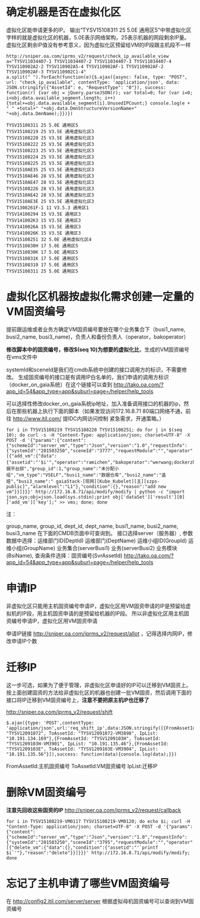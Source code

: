 # 确定机器是否在虚拟化区


虚拟化区能申请更多的IP。
输出“TYSV15108311 25 5.0E 通用区5”中带虚拟化区字样的就是虚拟化区的机器，5.0E表示网络架构，25表示机器的网段剩余IP量。
虚拟化区剩余IP值没有参考意义，因为虚拟化区预留给VM的IP段跟主机段不一样
```
http://sniper.oa.com/iprms_v2/request/check_ip_available_view
a="TYSV11034407-1 TYSV11034407-2 TYSV11034407-3 TYSV11034407-4 TYSV110902A2-2 TYSV110902A5-4 TYSV110902AF-1 TYSV110902AF-2 TYSV110902AF-3 TYSV110902C1-4"
a.split(" ").forEach(function(e){$.ajax({async: false, type: "POST", url: "check_ip_available", contentType: 'application/json', data: JSON.stringify({"AssetId": e, "RequestType": "0"}), success: function(r) {var obj = jQuery.parseJSON(r); var total=0; for (var i=0; i<obj.data.available_segment.length; i++) {total+=obj.data.available_segment[i].UnusedIPCount;} console.log(e + " " +total+" "+obj.data.DmnStructureVersionName+" "+obj.data.DmnName);}})})

TYSV15108311 25 5.0E 通用区5
TYSV15108219 25 V3.5E 通用虚拟化区3
TYSV15108220 25 V3.5E 通用虚拟化区3
TYSV15108222 25 V3.5E 通用虚拟化区3
TYSV15108223 25 V3.5E 通用虚拟化区3
TYSV15108224 25 V3.5E 通用虚拟化区3
TYSV15108225 25 V3.5E 通用虚拟化区3
TYSV1510AE3S 25 V3.5E 通用虚拟化区3
TYSV1510AE46 28 V3.5E 通用虚拟化区3
TYSV1510AE47 28 V3.5E 通用虚拟化区3
TYSV15108226 28 V3.5E 通用虚拟化区3
TYSV1510AE42 28 V3.5E 通用虚拟化区3
TYSV1510AE3E 25 V3.5E 通用虚拟化区3
TYSV1308261F-1 11 V3.5.3 通用区1
TYSV14100294 15 V3.5E 通用区3
TYSV141002K3 15 V3.5E 通用区3
TYSV1410026A 15 V3.5E 通用区3
TYSV1410026K 15 V3.5E 通用区3
TYSV15108251 32 5.0E 通用虚拟化区4
TYSV1510830H 17 5.0E 通用区5
TYSV1510830K 17 5.0E 通用区5
TYSV1510831K 17 5.0E 通用区5
TYSV15108310 17 5.0E 通用区5
TYSV15108311 25 5.0E 通用区5
```

# 虚拟化区机器按虚拟化需求创建一定量的VM固资编号

提前跟运维或者业务方确定VM固资编号要放在哪个业务集合下（busi1_name, busi2_name, busi3_name)，负责人和备份负责人（operator，bakoperator）

**修改脚本中的固资编号，修改$(seq 10)为想要的虚拟化比**，生成的VM固资编号在vms文件中

systemId和sceneId是我们在cmdb系统中创建的接口调用方的标识，不需要修改。
生成固资编号的接口是有调用IP白名单的，我们申请的调用方标识（docker_on_gaia系统）在这个链接可以查到 http://tako.oa.com/?app_id=54&app_type=app&suburl=page=/helper/help_tools

可以选择性修改docker_on_gaia系统ip地址，加入准备调用接口的机器的ip，然后在那些机器上执行下面的脚本（如果发现访问172.16.8.71 80端口网络不通，前往 http://www.itil.com/ 提IDC内网访问控制 紧急需求，开通策略。）
```
for i in TYSV15108219 TYSV15108220 TYSV15108251; do for j in $(seq 10); do curl -s -H "Content-Type: application/json; charset=UTF-8" -X POST -d '{"params":{"content":{"schemeId":"server_vm","type":"Json","version":"1.0","requestInfo":{"systemId":"201503250","sceneId":"3777","requestModule":"","operator":"ramichen"},"actions":[{"add_vm":{"data":{"assetid":"'$i'","operator":"ramichen","bakoperator":"werwang;dockerzhang","dept_id":9,"dept_name":"数据平台部","group_id":1,"group_name":"未分配小组","vm_type":"VSELF","busi1_name":"数据仓库","busi2_name":"盖娅","busi3_name":"	gaiaStack-[现网][Kube_Kubelet][主][szps-public]","alarmlevel":"L1"},"condition":{},"reason":"add new vm"}}]}}}' http://172.16.8.71/api/modify/modify | python -c "import json,sys;obj=json.load(sys.stdin);print obj['dataSet']['result'][0]['add_vm']['key'];" >> vms; done; done
```

注：

group_name, group_id, dept_id, dept_name, busi1_name, busi2_name, busi3_name 在下面的CMDB页面中可查询到。
接口选择server（服务器）,
参数数据中选择：运维部门ID(DeptId) 运维部门(DeptName) 运维小组ID(GroupId) 运维小组(GroupName) 业务集合(serverBusi1) 业务(serverBusi2) 业务模块(BsiName),
查询条件选择：固资编号(SvrAssetId)
http://tako.oa.com/?app_id=54&app_type=app&suburl=page=/helper/help_tools

# 申请IP

非虚拟化区只能用主机固资编号申请IP，虚拟化区用VM固资申请的IP是预留给虚拟机的IP段，用主机固资申请的是预留给机器的IP段。
所以非虚拟化区用主机固资编号申请IP，虚拟化区用VM固资申请

申请IP链接 http://sniper.oa.com/iprms_v2/request/allot ，记得选择内网IP，修改申请IP个数

# 迁移IP

这一步可选，如果为了便于管理，非虚拟化区申请好的IP可以迁移到VM固资上。
按上面创建固资的方法给非虚拟化区的机器也创建一批VM固资，然后调用下面的接口将IP迁移到VM固资编号上，**注意不要把原主机IP也迁移了**

http://sniper.oa.com/iprms_v2/request/shift 

```
$.ajax({type: 'POST',contentType: 'application/json',url:'req_shift_ip',data:JSON.stringify([{FromAssetId: "TYSV12091072", ToAssetId: "TYSV12091072-VM3898", IpList: "10.191.134.169"},{FromAssetId: "TYSV1209103H", ToAssetId: "TYSV1209103H-VM3901", IpList: "10.191.135.46"},{FromAssetId: "TYSV1209103E", ToAssetId: "TYSV1209103E-VM3904", IpList: "10.191.135.56"}]),success: function(data){console.log(data);}})
```

FromAssetId:主机固资编号 ToAssetId:VM固资编号 IpList:迁移IP

# 删除VM固资编号

**注意先回收这些固资的IP** http://sniper.oa.com/iprms_v2/request/callback
```
for i in TYSV15108219-VM0117 TYSV15108219-VM0120; do echo $i; curl -H "Content-Type: application/json; charset=UTF-8" -X POST -d '{"params":{"content":{"schemeId":"server_vm","type":"Json","version":"1.0","requestInfo":{"systemId":"201503250","sceneId":"3795","requestModule":"","operator":"ramichen"},"actions":[{"delete_vm":{"data":{},"condition":{"assetid":"'`printf $i`'"},"reason":"delete"}}]}}}' http://172.16.8.71/api/modify/modify; done
```

# 忘记了主机申请了哪些VM固资编号

在 http://config2.itil.com/server/server 根据虚拟母机固资编号可以查询到VM固资编号
